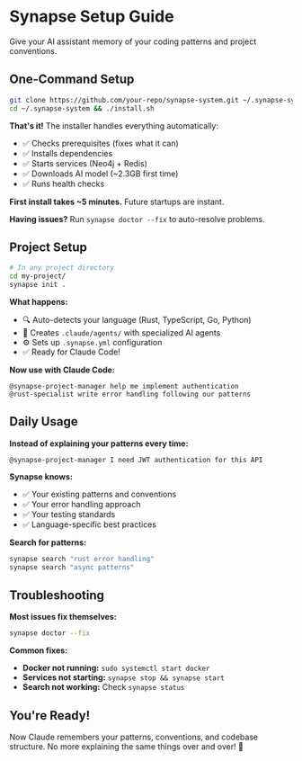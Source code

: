 # Synapse Setup Guide

Give your AI assistant memory of your coding patterns and project conventions.

## One-Command Setup

```bash
git clone https://github.com/your-repo/synapse-system.git ~/.synapse-system
cd ~/.synapse-system && ./install.sh
```

**That's it!** The installer handles everything automatically:
- ✅ Checks prerequisites (fixes what it can)
- ✅ Installs dependencies
- ✅ Starts services (Neo4j + Redis)
- ✅ Downloads AI model (~2.3GB first time)
- ✅ Runs health checks

**First install takes ~5 minutes.** Future startups are instant.

**Having issues?** Run `synapse doctor --fix` to auto-resolve problems.

## Project Setup

```bash
# In any project directory
cd my-project/
synapse init .
```

**What happens:**
- 🔍 Auto-detects your language (Rust, TypeScript, Go, Python)
- 📁 Creates `.claude/agents/` with specialized AI agents
- ⚙️ Sets up `.synapse.yml` configuration
- ✅ Ready for Claude Code!

**Now use with Claude Code:**
```
@synapse-project-manager help me implement authentication
@rust-specialist write error handling following our patterns
```

## Daily Usage

**Instead of explaining your patterns every time:**

```
@synapse-project-manager I need JWT authentication for this API
```

**Synapse knows:**
- ✅ Your existing patterns and conventions
- ✅ Your error handling approach
- ✅ Your testing standards
- ✅ Language-specific best practices

**Search for patterns:**
```bash
synapse search "rust error handling"
synapse search "async patterns"
```

## Troubleshooting

**Most issues fix themselves:**
```bash
synapse doctor --fix
```

**Common fixes:**
- **Docker not running:** `sudo systemctl start docker`
- **Services not starting:** `synapse stop && synapse start`
- **Search not working:** Check `synapse status`

## You're Ready!

Now Claude remembers your patterns, conventions, and codebase structure. No more explaining the same things over and over! 🚀
